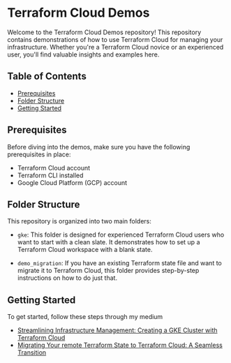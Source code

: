 # Terraform Cloud Demos

Welcome to the Terraform Cloud Demos repository! This repository contains demonstrations of how to use Terraform Cloud for managing your infrastructure. Whether you're a Terraform Cloud novice or an experienced user, you'll find valuable insights and examples here.

## Table of Contents

- [Prerequisites](#prerequisites)
- [Folder Structure](#folder-structure)
- [Getting Started](#getting-started)

## Prerequisites

Before diving into the demos, make sure you have the following prerequisites in place:

- Terraform Cloud account
- Terraform CLI installed
- Google Cloud Platform (GCP) account

## Folder Structure

This repository is organized into two main folders:

- `gke`: This folder is designed for experienced Terraform Cloud users who want to start with a clean slate. It demonstrates how to set up a Terraform Cloud workspace with a blank state.

- `demo_migration`: If you have an existing Terraform state file and want to migrate it to Terraform Cloud, this folder provides step-by-step instructions on how to do just that.

## Getting Started

To get started, follow these steps through my medium 
- [Streamlining Infrastructure Management: Creating a GKE Cluster with Terraform Cloud](https://medium.com/@wadexu007/streamlining-infrastructure-management-creating-a-gke-cluster-with-terraform-cloud-ed176d2ec134)
- [Migrating Your remote Terraform State to Terraform Cloud: A Seamless Transition](https://medium.com/@wadexu007/f1b3659b3e3f?source=friends_link&sk=19c3313069d3251f26b1ab4ee7efe56f)